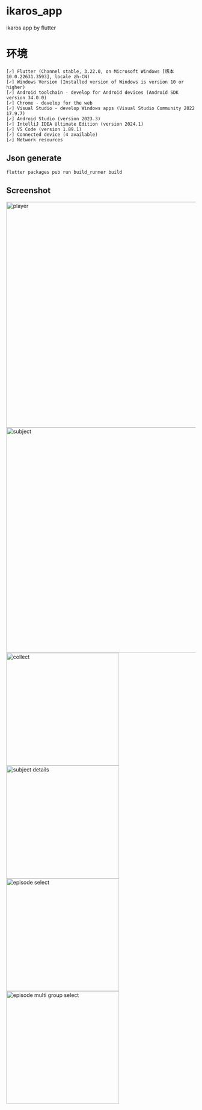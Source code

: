 # ikaros_app

ikaros app by flutter

# 环境
```text
[✓] Flutter (Channel stable, 3.22.0, on Microsoft Windows [版本 10.0.22631.3593], locale zh-CN)
[✓] Windows Version (Installed version of Windows is version 10 or higher)
[✓] Android toolchain - develop for Android devices (Android SDK version 34.0.0)
[✓] Chrome - develop for the web
[✓] Visual Studio - develop Windows apps (Visual Studio Community 2022 17.9.7)
[✓] Android Studio (version 2023.3)
[✓] IntelliJ IDEA Ultimate Edition (version 2024.1)
[✓] VS Code (version 1.89.1)
[✓] Connected device (4 available)
[✓] Network resources
```

## Json generate

```
flutter packages pub run build_runner build
```

## Screenshot
<img width="600" alt="player" src="https://alist.ikaros.run/d/share/local/ikaros-dev/app/screenshot/Screenshot_20240822_170209.png?sign=GRa4gqbLPqwTn36fhCwcyhhakupI1LoV2TaXNhwxCrA=:0" />
<img width="600" src="https://alist.ikaros.run/d/share/local/ikaros-dev/app/screenshot/Screenshot_20240822_165352.png?sign=77RntvTkPEd9j5aIZrwjefOQF4deOTQC_sS5qidtsW4=:0" alt="subject"/> 
<img width="300" src="https://alist.ikaros.run/d/share/local/ikaros-dev/app/screenshot/Screenshot_20240822_165216.png?sign=11h_ljzcU3ZEKv8FmN3dhnDjXn3QpOr7EmpqT936QhQ=:0" alt="collect"/> <img width="300" alt="subject details" src="https://alist.ikaros.run/d/share/local/ikaros-dev/app/screenshot/Screenshot_20240822_165300.png?sign=k5GwpLH3-0OShcqu7RpPKyPZ15D_QcSll8dDbs6gQGs=:0" />
<img width="300" alt="episode select" src="https://alist.ikaros.run/d/share/local/ikaros-dev/app/screenshot/Screenshot_20240822_165317.png?sign=0KPsuctc-cnJ1FIX9nixtq2xvzO8oHUh43tmJWtmpAw=:0" /> <img width="300" alt="episode multi group select" src="https://alist.ikaros.run/d/share/local/ikaros-dev/app/screenshot/Screenshot_20240822_165423.png?sign=4oB4RN0QD2hxygcaa6_c4H_wdrhLee7jhUDx63wtip4=:0" />


